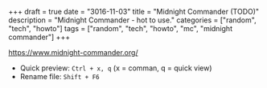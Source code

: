 +++
draft = true
date = "3016-11-03"
title = "Midnight Commander (TODO)"
description = "Midnight Commander - hot to use."
categories = ["random", "tech", "howto"]
tags = ["random", "tech", "howto", "mc", "midnight commander"]
+++

https://www.midnight-commander.org/

* Quick preview: `Ctrl + x, q` (x = comman, q = quick view)
* Rename file: `Shift + F6`